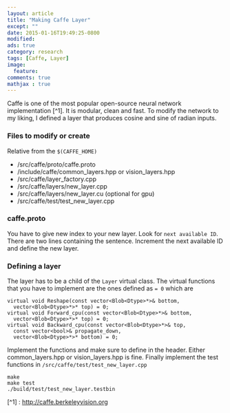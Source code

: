 ```yaml
---
layout: article
title: "Making Caffe Layer"
except: ""
date: 2015-01-16T19:49:25-0800
modified:
ads: true
category: research
tags: [Caffe, Layer]
image:
  feature: 
comments: true
mathjax : true
---
```


Caffe is one of the most popular open-source neural network implementation [^1]. It is modular, clean and fast. To modify the network to my liking, I defined a layer that produces cosine and sine of radian inputs.


### Files to modify or create

Relative from the `$(CAFFE_HOME)`

* /src/caffe/proto/caffe.proto
* /include/caffe/common_layers.hpp or vision_layers.hpp
* /src/caffe/layer_factory.cpp
* /src/caffe/layers/new_layer.cpp
* /src/caffe/layers/new_layer.cu (optional for gpu)
* /src/caffe/test/test_new_layer.cpp

### caffe.proto

You have to give new index to your new layer. Look for `next available ID`. There are two lines containing the sentence. Increment the next available ID and define the new layer.

### Defining a layer

The layer has to be a child of the `Layer` virtual class. The virtual functions that you have to implement are the ones defined as  `= 0` which are

    virtual void Reshape(const vector<Blob<Dtype>*>& bottom,
      vector<Blob<Dtype>*>* top) = 0;
    virtual void Forward_cpu(const vector<Blob<Dtype>*>& bottom,
      vector<Blob<Dtype>*>* top) = 0;
    virtual void Backward_cpu(const vector<Blob<Dtype>*>& top,
      const vector<bool>& propagate_down,
      vector<Blob<Dtype>*>* bottom) = 0;

Implement the functions and make sure to define in the header. Either common_layers.hpp or vision_layers.hpp is fine. Finally implement the test functions in `/src/caffe/test/test_new_layer.cpp`

~~~
make
make test
./build/test/test_new_layer.testbin
~~~


[^1] : http://caffe.berkeleyvision.org

